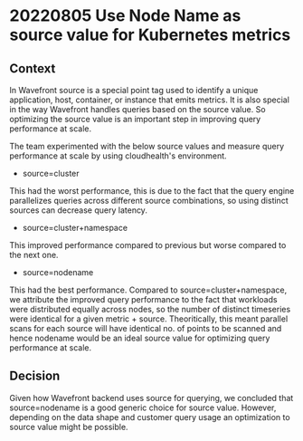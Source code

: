 # 20220805 Use Node Name as source value for Kubernetes metrics

## Context
In Wavefront source is a special point tag used to identify a unique application, host, container, or instance that emits metrics. It is also special in the way Wavefront handles queries based on the source value. So optimizing the source value is an important step in improving query performance at scale. 

The team experimented with the below source values and measure query performance at scale by using cloudhealth's environment.
* source=cluster

This had the worst performance, this is due to the fact that the query engine parallelizes queries across different source combinations, so using distinct sources can decrease query latency.
* source=cluster+namespace

This improved performance compared to previous but worse compared to the next one.
* source=nodename

This had the best performance. Compared to source=cluster+namespace, we attribute the improved query performance to the fact that workloads were distributed equally across nodes, so the number of distinct timeseries were identical for a given metric + source. Theoritically, this meant parallel scans for each source will have identical no. of points to be scanned and hence nodename would be an ideal source value for optimizing query performance at scale.

## Decision
Given how Wavefront backend uses source for querying, we concluded that source=nodename is a good generic choice for source value. However, depending on the data shape and customer query usage an optimization to source value might be possible.   



